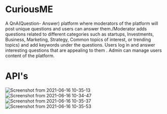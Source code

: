 # CuriousME
A QnA(Question- Answer) platform where  moderators of the platform will post unique questions and users can answer them./Moderator adds questions related to different categories such as startups, Investments, Business, Marketing, Strategy, Common topics of interest, or trending topics) and add keywords under the questions. Users log in and answer interesting questions that are appealing to them . Admin can manage users  content of the platform.


# API's
![Screenshot from 2021-06-16 10-35-13](https://user-images.githubusercontent.com/53571579/122175766-8ae12700-cea1-11eb-9755-2780b0164339.png)
![Screenshot from 2021-06-16 10-34-47](https://user-images.githubusercontent.com/53571579/122176097-dbf11b00-cea1-11eb-8557-d2b85448f803.png)
![Screenshot from 2021-06-16 10-35-37](https://user-images.githubusercontent.com/53571579/122176116-e27f9280-cea1-11eb-8ed2-30725a98832e.png)
![Screenshot from 2021-06-16 10-35-53](https://user-images.githubusercontent.com/53571579/122176143-eb706400-cea1-11eb-9252-a3460fe664b5.png)
